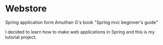 # Webstore
Spring application form Amuthan G's book "Spring mvc beginner's guide"

I decided to learn how to make web applications in Spring and this is my tutorial project.

